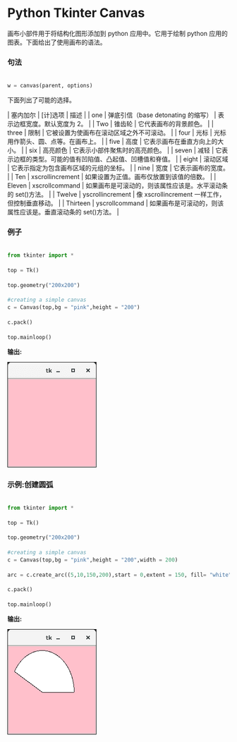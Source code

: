 # Python Tkinter Canvas



画布小部件用于将结构化图形添加到 python 应用中。它用于绘制 python 应用的图表。下面给出了使用画布的语法。

### 句法

```py

w = canvas(parent, options)

```

下面列出了可能的选择。

| 塞内加尔 | [计]选项 | 描述 |
| one | 弹底引信（base detonating 的缩写） | 表示边框宽度。默认宽度为 2。 |
| Two | 锥齿轮 | 它代表画布的背景颜色。 |
| three | 限制 | 它被设置为使画布在滚动区域之外不可滚动。 |
| four | 光标 | 光标用作箭头、圆、点等。在画布上。 |
| five | 高度 | 它表示画布在垂直方向上的大小。 |
| six | 高亮颜色 | 它表示小部件聚焦时的高亮颜色。 |
| seven | 减轻 | 它表示边框的类型。可能的值有凹陷值、凸起值、凹槽值和脊值。 |
| eight | 滚动区域 | 它表示指定为包含画布区域的元组的坐标。 |
| nine | 宽度 | 它表示画布的宽度。 |
| Ten | xscrollincrement | 如果设置为正值。画布仅放置到该值的倍数。 |
| Eleven | xscrollcommand | 如果画布是可滚动的，则该属性应该是。水平滚动条的 set()方法。 |
| Twelve | yscrollincrement | 像 xscrollincrement 一样工作，但控制垂直移动。 |
| Thirteen | yscrollcommand | 如果画布是可滚动的，则该属性应该是。垂直滚动条的 set()方法。 |

### 例子

```py

from tkinter import * 

top = Tk()

top.geometry("200x200")

#creating a simple canvas
c = Canvas(top,bg = "pink",height = "200")

c.pack()

top.mainloop()

```

**输出:**

![Python Tkinter Canvas](img/1173c3c1a54de190aa98cf3d79653514.png)

### 示例:创建圆弧

```py

from tkinter import * 

top = Tk()

top.geometry("200x200")

#creating a simple canvas
c = Canvas(top,bg = "pink",height = "200",width = 200)

arc = c.create_arc((5,10,150,200),start = 0,extent = 150, fill= "white")

c.pack()

top.mainloop()

```

**输出:**

![Python Tkinter Canvas](img/0c59df34e38c0e793d23f89cc836fd4d.png)